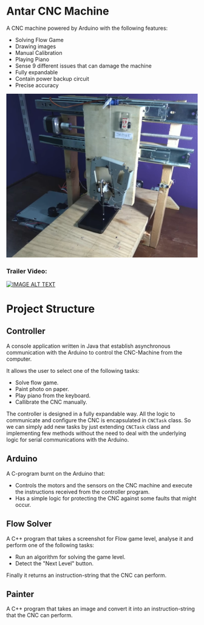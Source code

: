 # Antar CNC Machine
A CNC machine powered by Arduino with the following features:

* Solving Flow Game
* Drawing images
* Manual Calibration
* Playing Piano
* Sense 9 different issues that can damage the machine
* Fully expandable
* Contain power backup circuit
* Precise accuracy

![alt text](https://raw.githubusercontent.com/OmarBazaraa/CNC-Machine/master/picture.png)

### Trailer Video:
[![IMAGE ALT TEXT](http://img.youtube.com/vi/A8BskRCSG7A/0.jpg)](http://www.youtube.com/watch?v=A8BskRCSG7A "CNC Machine")

# Project Structure

## Controller
A console application written in Java that establish asynchronous communication with the Arduino to control the CNC-Machine from the computer.

It allows the user to select one of the following tasks:
* Solve flow game.
* Paint photo on paper.
* Play piano from the keyboard.
* Callibrate the CNC manually.

The controller is designed in a fully expandable way.
All the logic to communicate and configure the CNC is encapsulated in `CNCTask` class.
So we can simply add new tasks by just extending `CNCTask` class and implementing few methods
without the need to deal with the underlying logic for serial communications with the Arduino.

## Arduino
A C-program burnt on the Arduino that:
* Controls the motors and the sensors on the CNC machine and execute the instructions received from the controller program.
* Has a simple logic for protecting the CNC against some faults that might occur.

## Flow Solver
A C++ program that takes a screenshot for Flow game level, analyse it and perform one of the following tasks:
* Run an algorithm for solving the game level.
* Detect the "Next Level" button.

Finally it returns an instruction-string that the CNC can perform.

## Painter
A C++ program that takes an image and convert it into an instruction-string that the CNC can perform.
